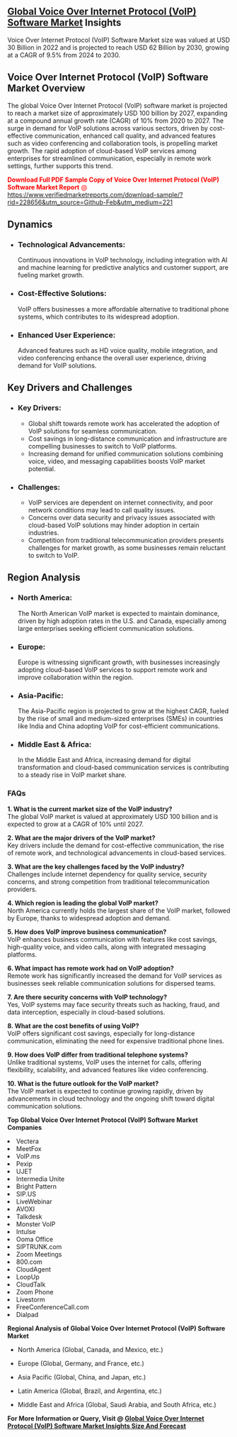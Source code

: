 <h2><a href="https://www.verifiedmarketreports.com/download-sample/?rid=228656&amp;utm_source=Github&amp;utm_medium=221" target="_blank">Global Voice Over Internet Protocol (VoIP) Software Market</a> Insights</h2><p>Voice Over Internet Protocol (VoIP) Software Market size was valued at USD 30 Billion in 2022 and is projected to reach USD 62 Billion by 2030, growing at a CAGR of 9.5% from 2024 to 2030.</p><p> <h2>Voice Over Internet Protocol (VoIP) Software Market Overview</h2> <p>The global Voice Over Internet Protocol (VoIP) software market is projected to reach a market size of approximately USD 100 billion by 2027, expanding at a compound annual growth rate (CAGR) of 10% from 2020 to 2027. The surge in demand for VoIP solutions across various sectors, driven by cost-effective communication, enhanced call quality, and advanced features such as video conferencing and collaboration tools, is propelling market growth. The rapid adoption of cloud-based VoIP services among enterprises for streamlined communication, especially in remote work settings, further supports this trend.</p> <p><p><span class=""><span style="color: #ff0000;"><strong>Download Full PDF Sample Copy of Voice Over Internet Protocol (VoIP) Software Market Report</strong> @ </span><a href="https://www.verifiedmarketreports.com/download-sample/?rid=228656&amp;utm_source=Github-Feb&amp;utm_medium=221" target="_blank">https://www.verifiedmarketreports.com/download-sample/?rid=228656&amp;utm_source=Github-Feb&amp;utm_medium=221</a></span></p></p> <h2>Dynamics</h2> <ul> <li><h3>Technological Advancements:</h3> Continuous innovations in VoIP technology, including integration with AI and machine learning for predictive analytics and customer support, are fueling market growth.</li> <li><h3>Cost-Effective Solutions:</h3> VoIP offers businesses a more affordable alternative to traditional phone systems, which contributes to its widespread adoption.</li> <li><h3>Enhanced User Experience:</h3> Advanced features such as HD voice quality, mobile integration, and video conferencing enhance the overall user experience, driving demand for VoIP solutions.</li> </ul> <h2>Key Drivers and Challenges</h2> <ul> <li><h3>Key Drivers:</h3> <ul> <li>Global shift towards remote work has accelerated the adoption of VoIP solutions for seamless communication.</li> <li>Cost savings in long-distance communication and infrastructure are compelling businesses to switch to VoIP platforms.</li> <li>Increasing demand for unified communication solutions combining voice, video, and messaging capabilities boosts VoIP market potential.</li> </ul> </li> <li><h3>Challenges:</h3> <ul> <li>VoIP services are dependent on internet connectivity, and poor network conditions may lead to call quality issues.</li> <li>Concerns over data security and privacy issues associated with cloud-based VoIP solutions may hinder adoption in certain industries.</li> <li>Competition from traditional telecommunication providers presents challenges for market growth, as some businesses remain reluctant to switch to VoIP.</li> </ul> </li> </ul> <h2>Region Analysis</h2> <ul> <li><h3>North America:</h3> The North American VoIP market is expected to maintain dominance, driven by high adoption rates in the U.S. and Canada, especially among large enterprises seeking efficient communication solutions.</li> <li><h3>Europe:</h3> Europe is witnessing significant growth, with businesses increasingly adopting cloud-based VoIP services to support remote work and improve collaboration within the region.</li> <li><h3>Asia-Pacific:</h3> The Asia-Pacific region is projected to grow at the highest CAGR, fueled by the rise of small and medium-sized enterprises (SMEs) in countries like India and China adopting VoIP for cost-efficient communications.</li> <li><h3>Middle East & Africa:</h3> In the Middle East and Africa, increasing demand for digital transformation and cloud-based communication services is contributing to a steady rise in VoIP market share.</li> </ul> <h3>FAQs</h3> <p><strong>1. What is the current market size of the VoIP industry?</strong><br> The global VoIP market is valued at approximately USD 100 billion and is expected to grow at a CAGR of 10% until 2027.</p> <p><strong>2. What are the major drivers of the VoIP market?</strong><br> Key drivers include the demand for cost-effective communication, the rise of remote work, and technological advancements in cloud-based services.</p> <p><strong>3. What are the key challenges faced by the VoIP industry?</strong><br> Challenges include internet dependency for quality service, security concerns, and strong competition from traditional telecommunication providers.</p> <p><strong>4. Which region is leading the global VoIP market?</strong><br> North America currently holds the largest share of the VoIP market, followed by Europe, thanks to widespread adoption and demand.</p> <p><strong>5. How does VoIP improve business communication?</strong><br> VoIP enhances business communication with features like cost savings, high-quality voice, and video calls, along with integrated messaging platforms.</p> <p><strong>6. What impact has remote work had on VoIP adoption?</strong><br> Remote work has significantly increased the demand for VoIP services as businesses seek reliable communication solutions for dispersed teams.</p> <p><strong>7. Are there security concerns with VoIP technology?</strong><br> Yes, VoIP systems may face security threats such as hacking, fraud, and data interception, especially in cloud-based solutions.</p> <p><strong>8. What are the cost benefits of using VoIP?</strong><br> VoIP offers significant cost savings, especially for long-distance communication, eliminating the need for expensive traditional phone lines.</p> <p><strong>9. How does VoIP differ from traditional telephone systems?</strong><br> Unlike traditional systems, VoIP uses the internet for calls, offering flexibility, scalability, and advanced features like video conferencing.</p> <p><strong>10. What is the future outlook for the VoIP market?</strong><br> The VoIP market is expected to continue growing rapidly, driven by advancements in cloud technology and the ongoing shift toward digital communication solutions.</p> </p><p><strong>Top Global Voice Over Internet Protocol (VoIP) Software Market Companies</strong></p><div data-test-id=""><p><li>Vectera</li><li> MeetFox</li><li> VoIP.ms</li><li> Pexip</li><li> UJET</li><li> Intermedia Unite</li><li> Bright Pattern</li><li> SIP.US</li><li> LiveWebinar</li><li> AVOXI</li><li> Talkdesk</li><li> Monster VoIP</li><li> Intulse</li><li> Ooma Office</li><li> SIPTRUNK.com</li><li> Zoom Meetings</li><li> 800.com</li><li> CloudAgent</li><li> LoopUp</li><li> CloudTalk</li><li> Zoom Phone</li><li> Livestorm</li><li> FreeConferenceCall.com</li><li> Dialpad</li></p><div><strong>Regional Analysis of&nbsp;Global Voice Over Internet Protocol (VoIP) Software Market</strong></div><ul><li dir="ltr"><p dir="ltr">North America&nbsp;(Global, Canada, and Mexico, etc.)</p></li><li dir="ltr"><p dir="ltr">Europe (Global, Germany, and France, etc.)</p></li><li dir="ltr"><p dir="ltr">Asia Pacific&nbsp;(Global, China, and Japan, etc.)</p></li><li dir="ltr"><p dir="ltr">Latin America&nbsp;(Global, Brazil, and Argentina, etc.)</p></li><li dir="ltr">Middle East and Africa&nbsp;(Global, Saudi Arabia, and South Africa, etc.)</li></ul><p><strong>For More Information or Query, Visit @&nbsp;</strong><strong><a href="https://www.verifiedmarketreports.com/product/voice-over-internet-protocol-voip-software-market/?utm_source=Github&amp;utm_medium=221" target="_blank">Global Voice Over Internet Protocol (VoIP) Software Market Insights Size And Forecast</a></strong></p></div>
